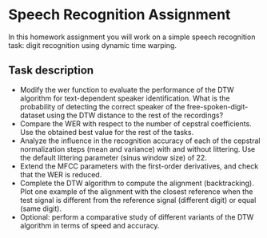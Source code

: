 # Speech Recognition Assignment
In this homework assignment you will work on a simple speech recognition task: digit recognition using dynamic time warping.

## Task description
* Modify the wer function to evaluate the performance of the DTW algorithm for text-dependent speaker identification. What is the probability of detecting the correct speaker of the free-spoken-digit-dataset using the DTW distance to the rest of the recordings?
* Compare the WER with respect to the number of cepstral coefficients. Use the obtained best value for the rest of the tasks.
* Analyze the influence in the recognition accuracy of each of the cepstral normalization steps (mean and variance) with and without littering. Use the default littering parameter (sinus window size) of 22.
* Extend the MFCC parameters with the first-order derivatives, and check that the WER is reduced.
* Complete the DTW algorithm to compute the alignment (backtracking). Plot one example of the alignment with the closest reference when the test signal is different from the reference signal (different digit) or equal (same digit).
* Optional: perform a comparative study of different variants of the DTW algorithm in terms of speed and accuracy.
